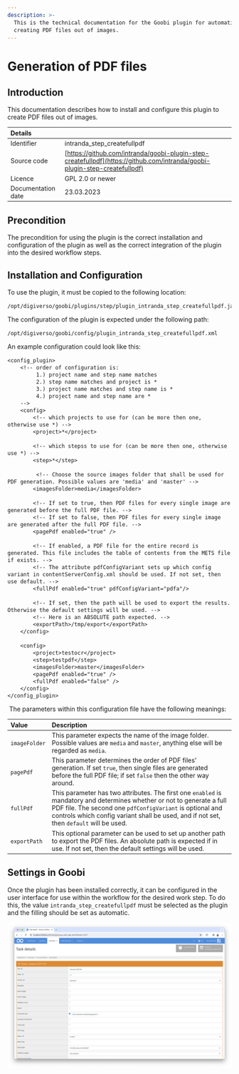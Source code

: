 ```yaml
---
description: >-
  This is the technical documentation for the Goobi plugin for automatically
  creating PDF files out of images.
---
```


# Generation of PDF files


## Introduction

This documentation describes how to install and configure this plugin to create PDF files out of images.

| Details |  |
| :--- | :--- |
| Identifier | intranda\_step\_createfullpdf |
| Source code | [https://github.com/intranda/goobi-plugin-step-createfullpdf](https://github.com/intranda/goobi-plugin-step-createfullpdf) |
| Licence | GPL 2.0 or newer |
| Documentation date | 23.03.2023 |

## Precondition

The precondition for using the plugin is the correct installation and configuration of the plugin as well as the correct integration of the plugin into the desired workflow steps.


## Installation and Configuration

To use the plugin, it must be copied to the following location:

```text
/opt/digiverso/goobi/plugins/step/plugin_intranda_step_createfullpdf.jar
```

The configuration of the plugin is expected under the following path:

```text
/opt/digiverso/goobi/config/plugin_intranda_step_createfullpdf.xml
```

An example configuration could look like this:

```markup
<config_plugin>
    <!-- order of configuration is: 
         1.) project name and step name matches 
         2.) step name matches and project is * 
         3.) project name matches and step name is * 
         4.) project name and step name are * 
    -->
    <config>
        <!-- which projects to use for (can be more then one, otherwise use *) -->
        <project>*</project>

        <!-- which stepss to use for (can be more then one, otherwise use *) -->
        <step>*</step>

         <!-- Choose the source images folder that shall be used for PDF generation. Possible values are 'media' and 'master' -->
        <imagesFolder>media</imagesFolder>

        <!-- If set to true, then PDF files for every single image are generated before the full PDF file. -->
        <!-- If set to false, then PDF files for every single image are generated after the full PDF file. -->
        <pagePdf enabled="true" /> 

        <!-- If enabled, a PDF file for the entire record is generated. This file includes the table of contents from the METS file if exists. -->
        <!-- The attribute pdfConfigVariant sets up which config variant in contentServerConfig.xml should be used. If not set, then use default. -->
        <fullPdf enabled="true" pdfConfigVariant="pdfa"/>
        
        <!-- If set, then the path will be used to export the results. Otherwise the default settings will be used. -->
        <!-- Here is an ABSOLUTE path expected. -->
        <exportPath>/tmp/export</exportPath>
    </config>
    
    <config>
        <project>testocr</project>
        <step>testpdf</step>
        <imagesFolder>master</imagesFolder>
        <pagePdf enabled="true" />
        <fullPdf enabled="false" />
    </config>
</config_plugin>
```


​ The parameters within this configuration file have the following meanings: ​

| Value | Description |
| :--- | :--- |
| `imageFolder` | This parameter expects the name of the image folder. Possible values are `media` and `master`, anything else will be regarded as `media`. |
| `pagePdf` | This parameter determines the order of PDF files' generation. If set `true`, then single files are generated before the full PDF file; if set `false` then the other way around. |
| `fullPdf` | This parameter has two attributes. The first one `enabled` is mandatory and determines whether or not to generate a full PDF file. The second one `pdfConfigVariant` is optional and controls which config variant shall be used, and if not set, then `default` will be used. |
| `exportPath` | This optional parameter can be used to set up another path to export the PDF files. An absolute path is expected if in use. If not set, then the default settings will be used. |


## Settings in Goobi

Once the plugin has been installed correctly, it can be configured in the user interface for use within the workflow for the desired work step. To do this, the value `intranda_step_createfullpdf` must be selected as the plugin and the filling should be set as automatic.

![Selection of the plugin within the workflow configuration](../.gitbook/assets/intranda_step_createfullpdf_en.png)
